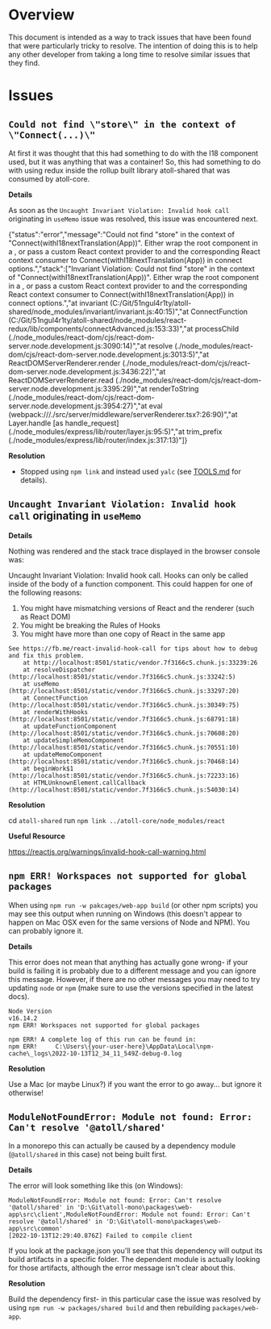 Overview
========

This document is intended as a way to track issues that have been found that
were particularly tricky to resolve.  The intention of doing this is to help any
other developer from taking a long time to resolve similar issues that they
find.

Issues
======

`Could not find \"store\" in the context of \"Connect(...)\"`
-------------------------------------------------------------

At first it was thought that this had something to do with the I18 component
used, but it was anything that was a container!  So, this had something to do
with using redux inside the rollup built library atoll-shared that was consumed
by atoll-core.

**Details**

As soon as the `Uncaught Invariant Violation: Invalid hook call` originating in
`useMemo` issue was resolved, this issue was encountered next.

{"status":"error","message":"Could not find \"store\" in the context of \"Connect(withI18nextTranslation(App))\". Either wrap the root component in a <Provider>, or pass a custom React context provider to <Provider> and the corresponding React context consumer to Connect(withI18nextTranslation(App)) in connect options.","stack":["Invariant Violation: Could not find \"store\" in the context of \"Connect(withI18nextTranslation(App))\". Either wrap the root component in a <Provider>, or pass a custom React context provider to <Provider> and the corresponding React context consumer to Connect(withI18nextTranslation(App)) in connect options.","at invariant (C:/Git/51ngul4r1ty/atoll-shared/node_modules/invariant/invariant.js:40:15)","at ConnectFunction (C:/Git/51ngul4r1ty/atoll-shared/node_modules/react-redux/lib/components/connectAdvanced.js:153:33)","at processChild (./node_modules/react-dom/cjs/react-dom-server.node.development.js:3090:14)","at resolve (./node_modules/react-dom/cjs/react-dom-server.node.development.js:3013:5)","at ReactDOMServerRenderer.render (./node_modules/react-dom/cjs/react-dom-server.node.development.js:3436:22)","at ReactDOMServerRenderer.read (./node_modules/react-dom/cjs/react-dom-server.node.development.js:3395:29)","at renderToString (./node_modules/react-dom/cjs/react-dom-server.node.development.js:3954:27)","at eval (webpack:///./src/server/middleware/serverRenderer.tsx?:26:90)","at Layer.handle [as handle_request] (./node_modules/express/lib/router/layer.js:95:5)","at trim_prefix (./node_modules/express/lib/router/index.js:317:13)"]}

**Resolution**

* Stopped using `npm link` and instead used `yalc` (see [TOOLS.md]() for
   details).


`Uncaught Invariant Violation: Invalid hook call` originating in `useMemo`
--------------------------------------------------------------------------

**Details**

Nothing was rendered and the stack trace displayed in the browser console was:

Uncaught Invariant Violation: Invalid hook call. Hooks can only be called inside
of the body of a function component. This could happen for one of the following
reasons:
1. You might have mismatching versions of React and the renderer (such as React DOM)
2. You might be breaking the Rules of Hooks
3. You might have more than one copy of React in the same app

```
See https://fb.me/react-invalid-hook-call for tips about how to debug and fix this problem.
    at http://localhost:8501/static/vendor.7f3166c5.chunk.js:33239:26
    at resolveDispatcher (http://localhost:8501/static/vendor.7f3166c5.chunk.js:33242:5)
    at useMemo (http://localhost:8501/static/vendor.7f3166c5.chunk.js:33297:20)
    at ConnectFunction (http://localhost:8501/static/vendor.7f3166c5.chunk.js:30349:75)
    at renderWithHooks (http://localhost:8501/static/vendor.7f3166c5.chunk.js:68791:18)
    at updateFunctionComponent (http://localhost:8501/static/vendor.7f3166c5.chunk.js:70608:20)
    at updateSimpleMemoComponent (http://localhost:8501/static/vendor.7f3166c5.chunk.js:70551:10)
    at updateMemoComponent (http://localhost:8501/static/vendor.7f3166c5.chunk.js:70468:14)
    at beginWork$1 (http://localhost:8501/static/vendor.7f3166c5.chunk.js:72233:16)
    at HTMLUnknownElement.callCallback (http://localhost:8501/static/vendor.7f3166c5.chunk.js:54030:14)
```

**Resolution**

cd `atoll-shared`
run `npm link ../atoll-core/node_modules/react`

**Useful Resource**

https://reactjs.org/warnings/invalid-hook-call-warning.html


`npm ERR! Workspaces not supported for global packages`
-------------------------------------------------------

When using `npm run -w pakcages/web-app build` (or other npm scripts) you may
see this output when running on Windows (this doesn't appear to happen on Mac
OSX even for the same versions of Node and NPM).  You can probably ignore it.

**Details**

This error does not mean that anything has actually gone wrong- if your build is
failing it is probably due to a different message and you can ignore this
message.  However, if there are no other messages you may need to try updating
`node` or `npm` (make sure to use the versions specified in the latest docs).

```
Node Version
v16.14.2
npm ERR! Workspaces not supported for global packages

npm ERR! A complete log of this run can be found in:
npm ERR!     C:\Users\{your-user-here}\AppData\Local\npm-cache\_logs\2022-10-13T12_34_11_549Z-debug-0.log
```

**Resolution**

Use a Mac (or maybe Linux?) if you want the error to go away... but ignore it
otherwise!


`ModuleNotFoundError: Module not found: Error: Can't resolve '@atoll/shared'`
-----------------------------------------------------------------------------

In a monorepo this can actually be caused by a dependency module
(`@atoll/shared` in this case) not being built first.

**Details**

The error will look something like this (on Windows):

```
ModuleNotFoundError: Module not found: Error: Can't resolve '@atoll/shared' in 'D:\Git\atoll-mono\packages\web-app\src\client',ModuleNotFoundError: Module not found: Error: Can't resolve '@atoll/shared' in 'D:\Git\atoll-mono\packages\web-app\src\common'
[2022-10-13T12:29:40.876Z] Failed to compile client
```

If you look at the package.json you'll see that this dependency will output its
build artifacts in a specific folder.  The dependent module is actually looking
for those artifacts, although the error message isn't clear about this.

**Resolution**

Build the dependency first- in this particular case the issue was resolved by
using `npm run -w packages/shared build` and then rebuilding `packages/web-app`.
